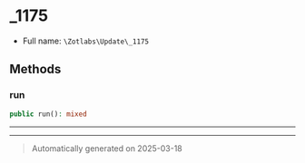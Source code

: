
# _1175





* Full name: `\Zotlabs\Update\_1175`




## Methods


### run



```php
public run(): mixed
```












***


***
> Automatically generated on 2025-03-18
